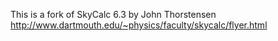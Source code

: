 This is a fork of SkyCalc 6.3 by John Thorstensen
http://www.dartmouth.edu/~physics/faculty/skycalc/flyer.html
